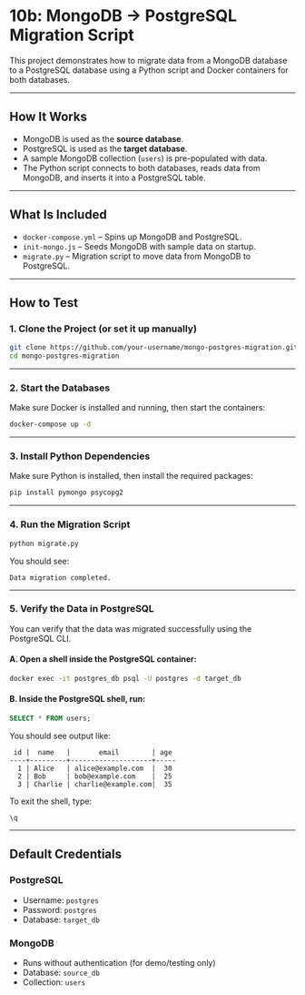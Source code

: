 # 10b: MongoDB → PostgreSQL Migration Script

This project demonstrates how to migrate data from a MongoDB database to a PostgreSQL database using a Python script and Docker containers for both databases.

---

## How It Works

- MongoDB is used as the **source database**.
- PostgreSQL is used as the **target database**.
- A sample MongoDB collection (`users`) is pre-populated with data.
- The Python script connects to both databases, reads data from MongoDB, and inserts it into a PostgreSQL table.

---

## What Is Included

- `docker-compose.yml` – Spins up MongoDB and PostgreSQL.
- `init-mongo.js` – Seeds MongoDB with sample data on startup.
- `migrate.py` – Migration script to move data from MongoDB to PostgreSQL.

---

## How to Test

### 1. Clone the Project (or set it up manually)

```bash
git clone https://github.com/your-username/mongo-postgres-migration.git
cd mongo-postgres-migration
```

---

### 2. Start the Databases

Make sure Docker is installed and running, then start the containers:

```bash
docker-compose up -d
```

---

### 3. Install Python Dependencies

Make sure Python is installed, then install the required packages:

```bash
pip install pymongo psycopg2
```

---

### 4. Run the Migration Script

```bash
python migrate.py
```

You should see:

```
Data migration completed.
```

---

### 5. Verify the Data in PostgreSQL

You can verify that the data was migrated successfully using the PostgreSQL CLI.

#### A. Open a shell inside the PostgreSQL container:

```bash
docker exec -it postgres_db psql -U postgres -d target_db
```

#### B. Inside the PostgreSQL shell, run:

```sql
SELECT * FROM users;
```

You should see output like:

```
 id |  name   |       email        | age 
----+---------+--------------------+-----
  1 | Alice   | alice@example.com  |  30
  2 | Bob     | bob@example.com    |  25
  3 | Charlie | charlie@example.com|  35
```

To exit the shell, type:

```
\q
```

---

## Default Credentials

### PostgreSQL

- Username: `postgres`
- Password: `postgres`
- Database: `target_db`

### MongoDB

- Runs without authentication (for demo/testing only)
- Database: `source_db`
- Collection: `users`
